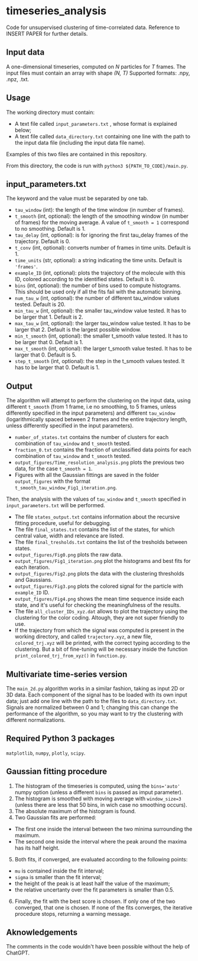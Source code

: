 # timeseries_analysis
Code for unsupervised clustering of time-correlated data. Reference to INSERT PAPER for further details. 

## Input data
A one-dimensional timeseries, computed on *N* particles for *T* frames. The input files must contain an array with shape *(N, T)* Supported formats: .npy, .npz, .txt.

## Usage
The working directory must contain:
* A text file called `input_parameters.txt` , whose format is explained below;
* A text file called `data_directory.txt` containing one line with the path to the input data file (including the input data file name). 

Examples of this two files are contained in this repository. 

From this directory, the code is run with `python3 ${PATH_TO_CODE}/main.py`. 

## input_parameters.txt
The keyword and the value must be separated by one tab. 
* `tau_window` (int): the length of the time window (in number of frames). 
* `t_smooth` (int, optional): the length of the smoothing window (in number of frames) for the moving average. A value of `t_smooth = 1` correspond to no smoothing. Default is 1. 
* `tau_delay` (int, optional): is for ignoring the first tau_delay frames of the trajectory. Default is 0. 
* `t_conv` (int, optional): converts number of frames in time units. Default is 1. 
* `time_units` (str, optional): a string indicating the time units. Default is `'frames'`.  
* `example_ID` (int, optional): plots the trajectory of the molecule with this ID, colored according to the identified states. Default is 0. 
* `bins` (int, optional): the number of bins used to compute histograms. This should be used only if all the fits fail with the automatic binning. 
* `num_tau_w` (int, optional): the number of different tau_window values tested. Default is 20. 
* `min_tau_w` (int, optional): the smaller tau_window value tested. It has to be larger that 1. Default is 2. 
* `max_tau_w` (int, optional): the larger tau_window value tested. It has to be larger that 2. Default is the largest possible window. 
* `min_t_smooth` (int, optional): the smaller t_smooth value tested. It has to be larger that 0. Default is 1. 
* `max_t_smooth` (int, optional): the larger t_smooth value tested. It has to be larger that 0. Default is 5. 
* `step_t_smooth` (int, optional): the step in the t_smooth values tested. It has to be larger that 0. Default is 1. 

## Output
The algorithm will attempt to perform the clustering on the input data, using different `t_smooth` (from 1 frame, i.e no smoothing, to 5 frames, unless differently specified in the input parameters) and different `tau_window` (logarithmically spaced between 2 frames and the entire trajectory length, unless differently specified in the input parameters). 

* `number_of_states.txt` contains the number of clusters for each combination of `tau_window` and `t_smooth` tested. 
* `fraction_0.txt` contains the fraction of unclassified data points for each combination of `tau_window` and `t_smooth` tested. 
* `output_figures/Time_resolution_analysis.png` plots the previous two data, for the case `t_smooth = 1`. 
* Figures with all the Gaussian fittings are saved in the folder `output_figures` with the format `t_smooth_tau_window_Fig1_iteration.png`. 

Then, the analysis with the values of `tau_window` and `t_smooth`  specified in `input_parameters.txt` will be performed. 

* The file `states_output.txt` contains information about the recursive fitting procedure, useful for debugging. 
* The file `final_states.txt` contains the list of the states, for which central value, width and relevance are listed. 
* The file `final_tresholds.txt` contains the list of the tresholds between states. 
* `output_figures/Fig0.png` plots the raw data. 
* `output_figures/Fig1_iteration.png` plot the histograms and best fits for each iteration. 
* `output_figures/Fig2.png` plots the data with the clustering thresholds and Gaussians. 
* `output_figures/Fig3.png` plots the colored signal for the particle with `example_ID` ID. 
* `output_figures/Fig4.png` shows the mean time sequence inside each state, and it's useful for checking the meaningfulness of the results. 
* The file `all_cluster_IDs_xyz.dat` allows to plot the trajectory using the clustering for the color coding. Altough, they are not super friendly to use. 
* If the trajectory from which the signal was computed is present in the working directory, and called `trajectory.xyz`, a new file, `colored_trj.xyz` will be printed, with the correct typing according to the clustering. But a bit of fine-tuning will be necessary inside the function `print_colored_trj_from_xyz()` in `function.py`. 

## Multivariate time-series version
The `main_2d.py` algorithm works in a similar fashion, taking as input 2D or 3D data. Each component of the signal has to be loaded with its own input data; just add one line with the path to the files to `data_directory.txt`. Signals are normalized between 0 and 1; changing this can change the performance of the algorithm, so you may want to try the clustering with different normalizations. 

## Required Python 3 packages
`matplotlib`, `numpy`, `plotly`, `scipy`. 

## Gaussian fitting procedure
1. The histogram of the timeseries is computed, using the `bins='auto'` numpy option (unless a different `bins` is passed as imput parameter). 
2. The histogram is smoothed with moving average with `window_size=3` (unless there are less that 50 bins, in wich case no smoothing occurs). 
3. The absolute maximum of the histogram is found. 
4. Two Gaussian fits are performed:
 * The first one inside the interval between the two minima surrounding the maximum. 
 * The second one inside the interval where the peak around the maxima has its half height. 
5. Both fits, if converged, are evaluated according to the following points:
 * `mu` is contained inside the fit interval;
 * `sigma` is smaller than the fit interval;
 * the height of the peak is at least half the value of the maximum;
 * the relative uncertanty over the fit parameters is smaller than 0.5.
6. Finally, the fit with the best score is chosen. If only one of the two converged, that one is chosen. If none of the fits converges, the iterative procedure stops, returning a warning message. 

## Aknowledgements
The comments in the code wouldn't have been possible without the help of ChatGPT. 